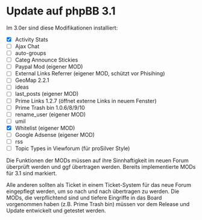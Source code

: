 # Update auf phpBB 3.1

Im 3.0er sind diese Modifikationen installiert:

* [x] Activity Stats
* [ ] Ajax Chat
* [ ] auto-groups
* [ ] Categ Announce Stickies
* [ ] Paypal Mod (eigener MOD)
* [ ] External Links Referrer (eigener MOD, schützt vor Phisihing)
* [ ] GeoMap 2.2.1
* [ ] ideas
* [ ] last_posts (eigener MOD)
* [ ] Prime Links 1.2.7 (öffnet externe Links in neuem Fenster)
* [ ] Prime Trash bin 1.0.6/8/9/10
* [ ] rename_user (eigener MOD)
* [ ] umil
* [x] Whitelist (eigener MOD)
* [ ] Google Adsense (eigener MOD)
* [ ] rss
* [ ] Topic Types in Viewforum (für proSilver Style)

Die Funktionen der MODs müssen auf ihre Sinnhaftigkeit im neuen Forum überprüft werden und ggf übertragen werden.
Bereits implementierte MODs für 3.1 sind markiert.

Alle anderen sollten als Ticket in einem Ticket-System für das neue Forum eingepflegt werden, um so nach und nach übertragen zu werden. Die MODs, die verpflichtend sind und tiefere Eingriffe in das Board vorgenommen haben (z.B. Prime Trash bin) müssen vor dem Release und Update entwickelt und getestet werden.
